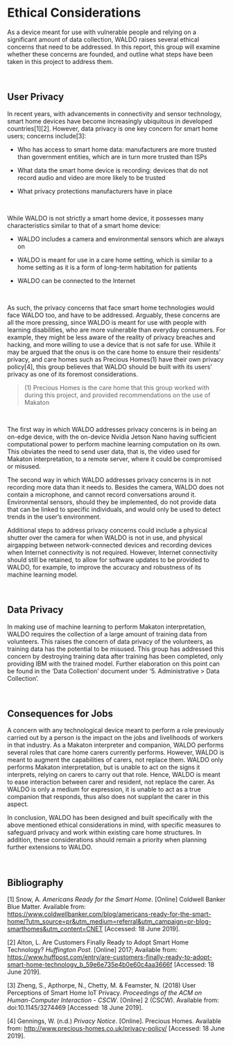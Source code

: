 # Ethical Considerations

As a device meant for use with vulnerable people and relying on a significant amount of data collection, WALDO raises several ethical concerns that need to be addressed. In this report, this group will examine whether these concerns are founded, and outline what steps have been taken in this project to address them.

<Br>
  
## User Privacy

In recent years, with advancements in connectivity and sensor technology, smart home devices have become increasingly ubiquitous in developed countries[1][2]. However, data privacy is one key concern for smart home users; concerns include[3]:

  

-   Who has access to smart home data: manufacturers are more trusted than government entities, which are in turn more trusted than ISPs
    
-   What data the smart home device is recording: devices that do not record audio and video are more likely to be trusted
    
-   What privacy protections manufacturers have in place
    

<Br>  

While WALDO is not strictly a smart home device, it possesses many characteristics similar to that of a smart home device:

  

-   WALDO includes a camera and environmental sensors which are always on
    
-   WALDO is meant for use in a care home setting, which is similar to a home setting as it is a form of long-term habitation for patients
    
-   WALDO can be connected to the Internet
    
<Br>
  

As such, the privacy concerns that face smart home technologies would face WALDO too, and have to be addressed. Arguably, these concerns are all the more pressing, since WALDO is meant for use with people with learning disabilities, who are more vulnerable than everyday consumers. For example, they might be less aware of the reality of privacy breaches and hacking, and more willing to use a device that is not safe for use. While it may be argued that the onus is on the care home to ensure their residents’ privacy, and care homes such as Precious Homes(1) have their own privacy policy[4], this group believes that WALDO should be built with its users’ privacy as one of its foremost considerations.

> (1) Precious Homes is the care home that this group worked with during this project, and provided recommendations on the use of Makaton

<Br>
  
The first way in which WALDO addresses privacy concerns is in being an on-edge device, with the on-device Nvidia Jetson Nano having sufficient computational power to perform machine learning computation on its own. This obviates the need to send user data, that is, the video used for Makaton interpretation, to a remote server, where it could be compromised or misused.

  

The second way in which WALDO addresses privacy concerns is in not recording more data than it needs to. Besides the camera, WALDO does not contain a microphone, and cannot record conversations around it. Environmental sensors, should they be implemented, do not provide data that can be linked to specific individuals, and would only be used to detect trends in the user’s environment.

  

Additional steps to address privacy concerns could include a physical shutter over the camera for when WALDO is not in use, and physical airgapping between network-connected devices and recording devices when Internet connectivity is not required. However, Internet connectivity should still be retained, to allow for software updates to be provided to WALDO, for example, to improve the accuracy and robustness of its machine learning model.

<Br>

## Data Privacy

  

In making use of machine learning to perform Makaton interpretation, WALDO requires the collection of a large amount of training data from volunteers. This raises the concern of data privacy of the volunteers, as training data has the potential to be misused. This group has addressed this concern by destroying training data after training has been completed, only providing IBM with the trained model. Further elaboration on this point can be found in the ‘Data Collection’ document under ‘5. Administrative > Data Collection’.

<Br>

## Consequences for Jobs

  

A concern with any technological device meant to perform a role previously carried out by a person is the impact on the jobs and livelihoods of workers in that industry. As a Makaton interpreter and companion, WALDO performs several roles that care home carers currently performs. However, WALDO is meant to augment the capabilities of carers, not replace them. WALDO only performs Makaton interpretation, but is unable to act on the signs it interprets, relying on carers to carry out that role. Hence, WALDO is meant to ease interaction between carer and resident, not replace the carer. As WALDO is only a medium for expression, it is unable to act as a true companion that responds, thus also does not supplant the carer in this aspect.

  

In conclusion, WALDO has been designed and built specifically with the above mentioned ethical considerations in mind, with specific measures to safeguard privacy and work within existing care home structures. In addition, these considerations should remain a priority when planning further extensions to WALDO.

<Br>

## Bibliography

  

[1] Snow, A. *Americans Ready for the Smart Home*. [Online] Coldwell Banker Blue Matter. Available from: https://www.coldwellbanker.com/blog/americans-ready-for-the-smart-home/?utm_source=pr&utm_medium=referral&utm_campaign=pr-blog-smarthomes&utm_content=CNET [Accessed: 18 June 2019].

  

[2] Alton, L. Are Customers Finally Ready to Adopt Smart Home Technology? *Huffington Post*. [Online] 2017; Available from: https://www.huffpost.com/entry/are-customers-finally-ready-to-adopt-smart-home-technology_b_59e6e735e4b0e60c4aa3666f [Accessed: 18 June 2019].

  

[3] Zheng, S., Apthorpe, N., Chetty, M. & Feamster, N. (2018) User Perceptions of Smart Home IoT Privacy. *Proceedings of the ACM on Human-Computer Interaction - CSCW*. [Online] 2 (CSCW). Available from: doi:10.1145/3274469 [Accessed: 18 June 2019].

  

[4] Gennings, W. (n.d.) *Privacy Notice*. [Online]. Precious Homes. Available from: http://www.precious-homes.co.uk/privacy-policy/ [Accessed: 18 June 2019].
